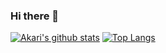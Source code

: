 ### Hi there 👋 

[![Akari's github stats](https://github-readme-stats.vercel.app/api?username=SparkJiao&show_icons=true)](https://github.com/SparkJiao/github-readme-stats)
[![Top Langs](https://github-readme-stats.vercel.app/api/top-langs/?username=SparkJiao&hide=jupyter%20notebook,tex&langs_count=10&layout=compact)](https://github.com/SparkJiao/github-readme-stats)


<!--
**SparkJiao/SparkJiao** is a ✨ _special_ ✨ repository because its `README.md` (this file) appears on your GitHub profile.

Here are some ideas to get you started:

- 🔭 I’m currently working on ...
- 🌱 I’m currently learning ...
- 👯 I’m looking to collaborate on ...
- 🤔 I’m looking for help with ...
- 💬 Ask me about ...
- 📫 How to reach me: ...
- 😄 Pronouns: ...
- ⚡ Fun fact: ...
-->

